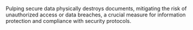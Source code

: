 Pulping secure data physically destroys documents, mitigating the risk of unauthorized access or data breaches, a crucial measure for information protection and compliance with security protocols.